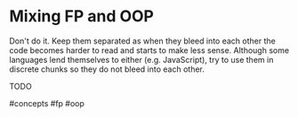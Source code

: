 # Mixing FP and OOP

Don't do it. Keep them separated as when they bleed into each other the code becomes harder to read and starts to make less sense.
Although some languages lend themselves to either (e.g. JavaScript), try to use them in discrete chunks so they do not bleed into each other.

TODO

#concepts
#fp
#oop